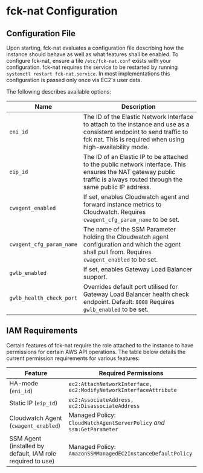 # fck-nat Configuration

## Configuration File

Upon starting, fck-nat evaluates a configuration file describing how the instance should behave as well as what features
shall be enabled. To configure fck-nat, ensure a file `/etc/fck-nat.conf` exists with your configuration. fck-nat
requires the service to be restarted by running `systemctl restart fck-nat.service`. In most implementations this configuration is
passed only once via EC2's user data.

The following describes available options:

| Name                    | Description |
| ----------------------- | ----------- |
| `eni_id`                | The ID of the Elastic Network Interface to attach to the instance and use as a consistent endpoint to send traffic to fck nat. This is required when using high-availability mode. |
| `eip_id`                | The ID of an Elastic IP to be attached to the public network interface. This ensures the NAT gateway public traffic is always routed through the same public IP address. |
| `cwagent_enabled`       | If set, enables Cloudwatch agent and forward instance metrics to Cloudwatch. Requires `cwagent_cfg_param_name` to be set. |
| `cwagent_cfg_param_name` | The name of the SSM Parameter holding the Cloudwatch agent configuration and which the agent shall pull from. Requires `cwagent_enabled` to be set. |
| `gwlb_enabled`          | If set, enables Gateway Load Balancer support. |
| `gwlb_health_check_port` | Overrides default port utilised for Gateway Load Balancer health check endpoint. Default: `8008` Requires `gwlb_enabled` to be set. |

## IAM Requirements

Certain features of fck-nat require the role attached to the instance to have permissions for certain AWS API
operations. The table below details the current permission requirements for various features:

| Feature | Required Permissions |
| ------- | -------------------- |
| HA-mode (`eni_id`) | `ec2:AttachNetworkInterface, ec2:ModifyNetworkInterfaceAttribute` |
| Static IP (`eip_id`) | `ec2:AssociateAddress, ec2:DisassociateAddress` |
| Cloudwatch Agent (`cwagent_enabled`) | Managed Policy: `CloudWatchAgentServerPolicy` *and* `ssm:GetParameter` |
| SSM Agent (installed by default, IAM role required to use) | Managed Policy: `AmazonSSMManagedEC2InstanceDefaultPolicy` |
